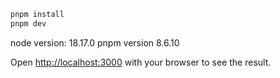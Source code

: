 

```bash
pnpm install
pnpm dev
```

node version: 18.17.0
pnpm version 8.6.10

Open [http://localhost:3000](http://localhost:3000) with your browser to see the result.
